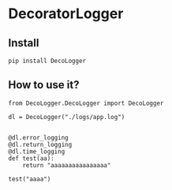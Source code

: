 # DecoratorLogger

## Install

```
pip install DecoLogger
```

## How to use it?

```
from DecoLogger.DecoLogger import DecoLogger

dl = DecoLogger("./logs/app.log")


@dl.error_logging
@dl.return_logging
@dl.time_logging
def test(aa):
    return "aaaaaaaaaaaaaaaa"

test("aaaa")

```